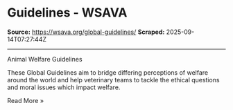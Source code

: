 # Guidelines - WSAVA

**Source:** https://wsava.org/global-guidelines/
**Scraped:** 2025-09-14T07:27:44Z

---

Animal Welfare Guidelines

These Global Guidelines aim to bridge differing perceptions of welfare around the world and help veterinary teams to tackle the ethical questions and moral issues which impact welfare.

Read More »
